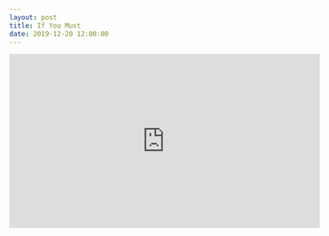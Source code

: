 ```yaml
---
layout: post
title: If You Must
date: 2019-12-20 12:00:00
---
```


<script src="https://gist.github.com/mikeluoma/7e9aa89edd5c60a7e0b58a1861246006.js"></script>
<iframe width="560" height="315" src="https://www.youtube.com/watch?v=o0xDGXotGIE" frameborder="0" allow="accelerometer; autoplay; encrypted-media; gyroscope; picture-in-picture" allowfullscreen></iframe>